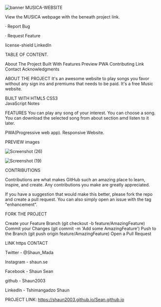 
![banner](https://github.com/Shaun2003/MUSICA-website/assets/122936635/5c0ab33b-8da4-44c3-845c-a1781b6d682f)
      MUSICA-WEBSITE
      
View the MUSICA webpage with the beneath project link.

· Report Bug 

· Request Feature

license-shield LinkedIn

TABLE OF CONTENT.

About The Project
Built With
Features
Preview
PWA
Contributing
Link
Contact
Acknowledgments

ABOUT THE PROJECT
It's an awesome website to play songs you favor without any sign ins and premiums that needs to be paid.
It's a free Music website.

BUILT WITH
HTML5	CSS3	
JavaScript
Notes

FEATURES
You can play any song of your interest.
You can choose a song.
You can download the selected song from about section amd listen to it later.

PWA(Progressive web app).
Responsive Website.

PREVIEW
images

![Screenshot (26)](https://github.com/Shaun2003/MUSICA-website/assets/122936635/ef019475-fc30-4699-9d49-d025c659ccaf)

![Screenshot (19)](https://github.com/Shaun2003/MUSICA-website/assets/122936635/e3ce9b78-e7a2-4ea1-9148-4a9bc0365f97)


CONTRIBUTIONS

Contributions are what makes GitHub such an amazing place to learn, inspire, and create. Any contributions you make are greatly appreciated.

If you have a suggestion that would make this better, please fork the repo and create a pull request. You can also simply open an issue with the tag "enhancement".

FORK THE PROJECT

Create your Feature Branch (git checkout -b feature/AmazingFeature)
Commit your Changes (git commit -m 'Add some AmazingFeature')
Push to the Branch (git push origin feature/AmazingFeature)
Open a Pull Request

LINK https CONTACT

Twitter - @Shaun_Mada

Instagram - shaun.se

Facebook - Shaun Sean

github - Shaun2003

Linkedln - Tshimangadzo Shaun


PROJECT LINK: https://shaun2003.github.io/Sean.github.io


